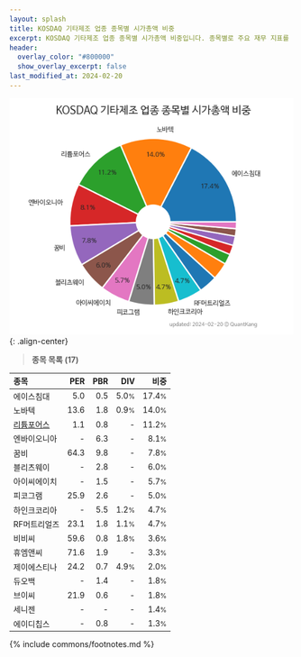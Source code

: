 ```yaml
---
layout: splash
title: KOSDAQ 기타제조 업종 종목별 시가총액 비중
excerpt: KOSDAQ 기타제조 업종 종목별 시가총액 비중입니다. 종목별로 주요 재무 지표를 함께 표시합니다.
header:
  overlay_color: "#800000"
  show_overlay_excerpt: false
last_modified_at: 2024-02-20
---
```



![KOSDAQ 기타제조 업종 종목별 시가총액 비중](/stats/sector/images/kosdaq_업종_기타제조_종목.png){: .align-center}


> **종목 목록 (17)**<a id="list"></a>

| **종목** | **PER** | **PBR** | **DIV** | **비중** |
| :------- | ------: | ------: | ------: | -------: |
| 에이스침대 | 5.0 | 0.5 | 5.0<small>%</small> | 17.4<small>%</small> |
| 노바텍 | 13.6 | 1.8 | 0.9<small>%</small> | 14.0<small>%</small> |
| [리튬포어스](/073570/) | 1.1 | 0.8 | - | 11.2<small>%</small> |
| 엔바이오니아 | - | 6.3 | - | 8.1<small>%</small> |
| 꿈비 | 64.3 | 9.8 | - | 7.8<small>%</small> |
| 블리츠웨이 | - | 2.8 | - | 6.0<small>%</small> |
| 아이씨에이치 | - | 1.5 | - | 5.7<small>%</small> |
| 피코그램 | 25.9 | 2.6 | - | 5.0<small>%</small> |
| 하인크코리아 | - | 5.5 | 1.2<small>%</small> | 4.7<small>%</small> |
| RF머트리얼즈 | 23.1 | 1.8 | 1.1<small>%</small> | 4.7<small>%</small> |
| 비비씨 | 59.6 | 0.8 | 1.8<small>%</small> | 3.6<small>%</small> |
| 휴엠앤씨 | 71.6 | 1.9 | - | 3.3<small>%</small> |
| 제이에스티나 | 24.2 | 0.7 | 4.9<small>%</small> | 2.0<small>%</small> |
| 듀오백 | - | 1.4 | - | 1.8<small>%</small> |
| 브이씨 | 21.9 | 0.6 | - | 1.8<small>%</small> |
| 세니젠 | - | - | - | 1.4<small>%</small> |
| 에이디칩스 | - | 0.8 | - | 1.3<small>%</small> |

{% include commons/footnotes.md %}